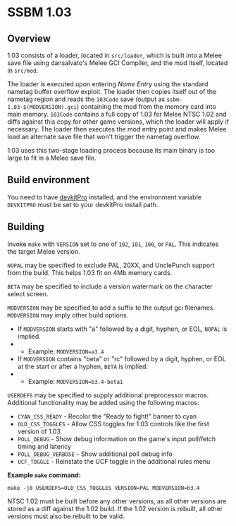 # SSBM 1.03

## Overview

1.03 consists of a loader, located in `src/loader`, which is built into a Melee
save file using dansalvato's Melee GCI Compiler, and the mod itself, located in
`src/mod`.

The loader is executed upon entering *Name Entry* using the standard nametag
buffer overflow exploit. The loader then copies itself out of the nametag
region and reads the `103Code` save (output as `ssbm-1.03-$(MODVERSION).gci`)
containing the mod from the memory card into main memory. `103Code` contains a
full copy of 1.03 for Melee NTSC 1.02 and diffs against this copy for other game
versions, which the loader will apply if necessary. The loader then executes the
mod entry point and makes Melee load an alternate save file that won't trigger
the nametag overflow.

1.03 uses this two-stage loading process because its main binary is too large to
fit in a Melee save file.

## Build environment

You need to have [devkitPro](https://devkitpro.org/wiki/Getting_Started)
installed, and the environment variable `DEVKITPRO` must be set to your
devkitPro install path.

## Building

Invoke `make` with `VERSION` set to one of `102`, `101`, `100`, or `PAL`. This
indicates the target Melee version.

`NOPAL` may be specified to exclude PAL, 20XX, and UnclePunch support from the
build. This helps 1.03 fit on 4Mb memory cards.

`BETA` may be specified to include a version watermark on the character select
screen.

`MODVERSION` may be specified to add a suffix to the output gci filenames.
`MODVERSION` may imply other build options.

* If `MODVERSION` starts with "a" followed by a digit, hyphen, or EOL, `NOPAL`
is implied.
* * Example: `MODVERSION=a3.4`
* If `MODVERSION` contains "beta" or "rc" followed by a digit, hyphen, or EOL
at the start or after a hyphen, `BETA` is implied.
* * Example: `MODVERSION=b3.4-beta1`

`USERDEFS` may be specified to supply additional preprocessor macros. Additional
functionality may be added using the following macros:

* `CYAN_CSS_READY` - Recolor the "Ready to fight!" banner to cyan
* `OLD_CSS_TOGGLES` - Allow CSS toggles for 1.03 controls like the first version
of 1.03
* `POLL_DEBUG` - Show debug information on the game's input poll/fetch timing
and latency
* `POLL_DEBUG_VERBOSE` - Show additional poll debug info
* `UCF_TOGGLE` - Reinstate the UCF toggle in the additional rules menu

**Example `make` command:**

    make -j8 USERDEFS=OLD_CSS_TOGGLES VERSION=PAL MODVERSION=b3.4

NTSC 1.02 must be built before any other versions, as all other versions are
stored as a diff against the 1.02 build.  If the 1.02 version is rebuilt, all
other versions must also be rebuilt to be valid.
